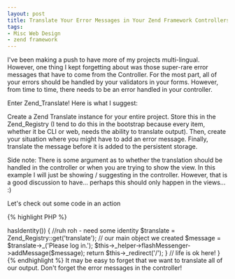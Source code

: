 ```yaml
---
layout: post
title: Translate Your Error Messages in Your Zend Framework Controllers
tags:
- Misc Web Design
- zend framework
---
```


I've been making a push to have more of my projects multi-lingual.  However, one thing I kept forgetting about was those super-rare error messages that have to come from the Controller.  For the most part, all of your errors should be handled by your validators in your forms.  However, from time to time, there needs to be an error handled in your controller.  

Enter Zend_Translate!  Here is what I suggest:

Create a Zend Translate instance for your entire project.  Store this in the Zend_Registry (I tend to do this in the bootstrap because every item, whether it be CLI or web, needs the ability to translate output).  Then, create your situation where you might have to add an error message.  Finally, translate the message before it is added to the persistent storage.

Side note: There is some argument as to whether the translation should be handled in the controller or when you are trying to show the view.  In this example I will just be showing / suggesting in the controller.  However, that is a good discussion to have... perhaps this should only happen in the views... :)

Let's check out some code in an action


{% highlight PHP %}
<?php
public function dosomethingAction()
{
  if (!Zend_Auth::getInstance()->hasIdentity()) {
    //ruh roh - need some identity
    $translate = Zend_Registry::get('translate'); // our main object we created
    $message = $translate->_('Please log in.');
    $this->_helper->flashMessenger->addMessage($message);
    return $this->_redirect('/');
  }
  // life is ok here!
}
{% endhighlight %}
    



It may be easy to forget that we want to translate all of our output.  Don't forget the error messages in the controller!

